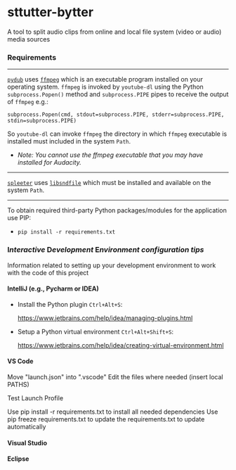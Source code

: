 # sttutter-bytter
A tool to split audio clips from online and local file system (video or audio) media sources

### Requirements

---

[`pydub`](https://github.com/jiaaro/pydub) uses [`ffmpeg`](https://ffmpeg.org/download.html) which is an executable program installed on your operating system. `ffmpeg` is invoked by `youtube-dl` using the Python `subprocess.Popen()` method and `subprocess.PIPE` pipes to receive the output of `ffmpeg` e.g.:

`subprocess.Popen(cmd, stdout=subprocess.PIPE, stderr=subprocess.PIPE, stdin=subprocess.PIPE)`

So `youtube-dl` can invoke `ffmpeg` the directory in which `ffmpeg` executable is installed must included in the system `Path`.

   - _Note: You cannot use the ffmpeg executable that you may have installed for Audacity._
---
[`spleeter`](https://github.com/deezer/spleeter) uses [`libsndfile`](http://www.mega-nerd.com/libsndfile/#Download) which must be installed and available on the system `Path`.

---

To obtain required third-party Python packages/modules for the application use PIP:

   - `pip install -r requirements.txt`

### I*nteractive* D*evelopment* E*nvironment* *configuration tips*

Information related to setting up your development environment to work with the code of this project

#### IntelliJ (e.g., Pycharm or IDEA)

  - Install the Python plugin `Ctrl+Alt+S`:

    https://www.jetbrains.com/help/idea/managing-plugins.html


  - Setup a Python virtual environment `Ctrl+Alt+Shift+S`:

    https://www.jetbrains.com/help/idea/creating-virtual-environment.html

#### VS Code
Move "launch.json" into ".vscode"
Edit the files where needed (insert local PATHS)

Test Launch Profile

Use pip install -r requirements.txt to install all needed dependencies
Use pip freeze requirements.txt to update the requirements.txt to update automatically

#### Visual Studio

#### Eclipse

